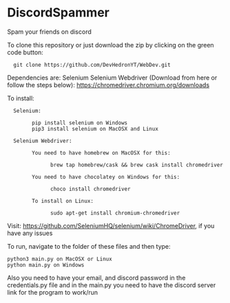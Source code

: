 # DiscordSpammer
Spam your friends on discord

To clone this repository or just download the zip by clicking on the green code button:
      
      git clone https://github.com/DevHedronYT/WebDev.git

Dependencies are: Selenium Selenium Webdriver (Download from here or follow the steps below): https://chromedriver.chromium.org/downloads

To install:

      Selenium:

            pip install selenium on Windows
            pip3 install selenium on MacOSX and Linux
    
      Selenium Webdriver:

            You need to have homebrew on MacOSX for this:

                  brew tap homebrew/cask && brew cask install chromedriver
  
            You need to have chocolatey on Windows for this:
  
                  choco install chromedriver
 
            To install on Linux:
  
                  sudo apt-get install chromium-chromedriver

Visit: https://github.com/SeleniumHQ/selenium/wiki/ChromeDriver, if you have any issues

To run, navigate to the folder of these files and then type:

    python3 main.py on MacOSX or Linux
    python main.py on Windows
Also you need to have your email, and discord password in the credentials.py file and in the main.py you need to have the discord server link for the program to work/run
